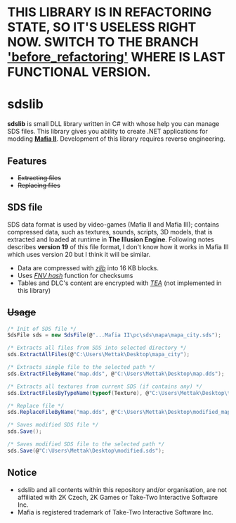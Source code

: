 # THIS LIBRARY IS IN REFACTORING STATE, SO IT'S USELESS RIGHT NOW. SWITCH TO THE BRANCH <a href="https://github.com/Mettak/sdslib/tree/before_refactoring">'before_refactoring'</a> WHERE IS LAST FUNCTIONAL VERSION.

# sdslib
<b>sdslib</b> is small DLL library written in C# with whose help you can manage SDS files. This library gives you ability to create .NET applications for modding <a href="https://en.wikipedia.org/wiki/Mafia_II" target=_blank><b>Mafia II</b></a>. Development of this library requires reverse engineering.

## Features
* <s>Extracting files</s>
* <s>Replacing files</s>

## SDS file
SDS data format is used by video-games (Mafia II and Mafia III); contains compressed data, such as textures, sounds, scripts, 3D models, that is extracted and loaded at runtime in <b>The Illusion Engine</b>. Following notes describes <b>version 19</b> of this file format, I don't know how it works in Mafia III which uses version 20 but I think it will be similar.

* Data are compressed with <a href="https://www.zlib.net/" target=_blank><i>zlib</i></a> into 16 KB blocks.
* Uses <a href="https://en.wikipedia.org/wiki/Fowler%E2%80%93Noll%E2%80%93Vo_hash_function" target=_blank><i>FNV hash</i></a> function for checksums
* Tables and DLC's content are encrypted with <a href="https://en.wikipedia.org/wiki/Tiny_Encryption_Algorithm" target=_blank><i>TEA</i></a> (not implemented in this library)

## <s>Usage</s>
```c#
/* Init of SDS file */
SdsFile sds = new SdsFile(@"...Mafia II\pc\sds\mapa\mapa_city.sds");

/* Extracts all files from SDS into selected directory */
sds.ExtractAllFiles(@"C:\Users\Mettak\Desktop\mapa_city");

/* Extracts single file to the selected path */
sds.ExtractFileByName("map.dds", @"C:\Users\Mettak\Desktop\map.dds");

/* Extracts all textures from current SDS (if contains any) */
sds.ExtractFilesByTypeName(typeof(Texture), @"C:\Users\Mettak\Desktop\tex");

/* Replace file */
sds.ReplaceFileByName("map.dds", @"C:\Users\Mettak\Desktop\modified_map.dds");

/* Saves modified SDS file */
sds.Save();

/* Saves modified SDS file to the selected path */
sds.Save(@"C:\Users\Mettak\Desktop\modified.sds");
```

## Notice
* sdslib and all contents within this repository and/or organisation, are not affiliated with 2K Czech, 2K Games or Take-Two Interactive Software Inc.
* Mafia is registered trademark of Take-Two Interactive Software Inc.
